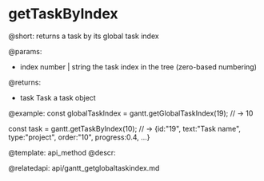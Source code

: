 getTaskByIndex
=============

@short:
	returns a task by its global task index

@params:

- index		number | string		the task index in the tree (zero-based numbering)

@returns:

- task		Task 		a task object

@example:
const globalTaskIndex = gantt.getGlobalTaskIndex(19); // -> 10

const task = gantt.getTaskByIndex(10); 
// -> {id:"19", text:"Task name", type:"project", order:"10", progress:0.4, …}


@template:	api_method
@descr:

@relatedapi:
api/gantt_getglobaltaskindex.md